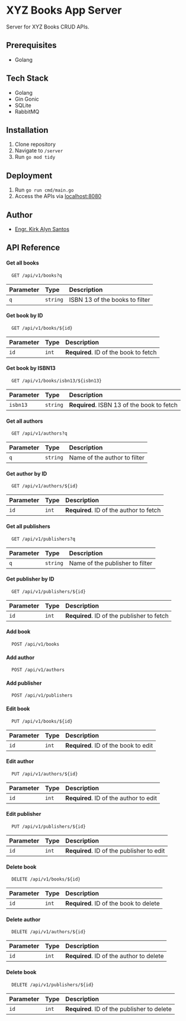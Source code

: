 
# XYZ Books App Server

Server for XYZ Books CRUD APIs.

## Prerequisites
- Golang

## Tech Stack
- Golang
- Gin Gonic
- SQLite
- RabbitMQ

## Installation

1. Clone repository
2. Navigate to `/server`
3. Run `go mod tidy`

## Deployment

1. Run `go run cmd/main.go`
2. Access the APIs via [localhost:8080 ](http://localhost:8080)


## Author

- [Engr. Kirk Alyn Santos](https://github.com/kirkalyn13)

## API Reference

#### Get all books

```http
  GET /api/v1/books?q
```

| Parameter | Type     | Description                |
| :-------- | :------- | :------------------------- |
| `q` | `string` | ISBN 13 of the books to filter |

#### Get book by ID

```http
  GET /api/v1/books/${id}
```

| Parameter | Type     | Description                       |
| :-------- | :------- | :-------------------------------- |
| `id`      | `int` | **Required**. ID of the book to fetch |

#### Get book by ISBN13

```http
  GET /api/v1/books/isbn13/${isbn13}
```

| Parameter | Type     | Description                       |
| :-------- | :------- | :-------------------------------- |
| `isbn13`      | `string` | **Required**. ISBN 13 of the book to fetch |

#### Get all authors

```http
  GET /api/v1/authors?q
```

| Parameter | Type     | Description                       |
| :-------- | :------- | :-------------------------------- |
| `q`      | `string` | Name of the author to filter |

#### Get author by ID

```http
  GET /api/v1/authors/${id}
```

| Parameter | Type     | Description                       |
| :-------- | :------- | :-------------------------------- |
| `id`      | `int` | **Required**. ID of the author to fetch |

#### Get all publishers

```http
  GET /api/v1/publishers?q
```

| Parameter | Type     | Description                       |
| :-------- | :------- | :-------------------------------- |
| `q`      | `string` | Name of the publisher to filter |

#### Get publisher by ID

```http
  GET /api/v1/publishers/${id}
```

| Parameter | Type     | Description                       |
| :-------- | :------- | :-------------------------------- |
| `id`      | `int` | **Required**. ID of the publisher to fetch |

#### Add book

```http
  POST /api/v1/books
```

#### Add author

```http
  POST /api/v1/authors
```

#### Add publisher

```http
  POST /api/v1/publishers
```

#### Edit book

```http
  PUT /api/v1/books/${id}
```

| Parameter | Type     | Description                       |
| :-------- | :------- | :-------------------------------- |
| `id`      | `int` | **Required**. ID of the book to edit |


#### Edit author

```http
  PUT /api/v1/authors/${id}
```

| Parameter | Type     | Description                       |
| :-------- | :------- | :-------------------------------- |
| `id`      | `int` | **Required**. ID of the author to edit |

#### Edit publisher

```http
  PUT /api/v1/publishers/${id}
```

| Parameter | Type     | Description                       |
| :-------- | :------- | :-------------------------------- |
| `id`      | `int` | **Required**. ID of the publisher to edit |

#### Delete book

```http
  DELETE /api/v1/books/${id}
```

| Parameter | Type     | Description                       |
| :-------- | :------- | :-------------------------------- |
| `id`      | `int` | **Required**. ID of the book to delete |

#### Delete author

```http
  DELETE /api/v1/authors/${id}
```

| Parameter | Type     | Description                       |
| :-------- | :------- | :-------------------------------- |
| `id`      | `int` | **Required**. ID of the author to delete |

#### Delete book

```http
  DELETE /api/v1/publishers/${id}
```

| Parameter | Type     | Description                       |
| :-------- | :------- | :-------------------------------- |
| `id`      | `int` | **Required**. ID of the publisher to delete |

